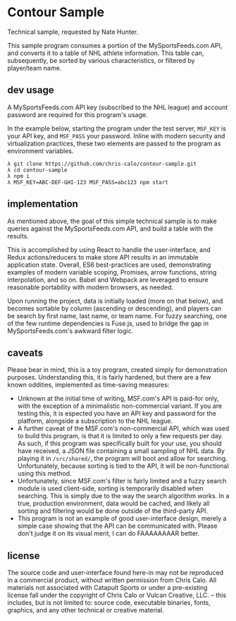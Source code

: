 # Contour Sample

Technical sample, requested by Nate Hunter.

This sample program consumes a portion of the MySportsFeeds.com API, and
converts it to a table of NHL athlete information. This table can,
subsequently, be sorted by various characteristics, or filtered by
player/team name.

## dev usage

A MySportsFeeds.com API key (subscribed to the NHL league) and account
password are required for this program's usage.

In the example below, starting the program under the test server,
`MSF_KEY` is your API key, and `MSF_PASS` your password. Inline with
modern security and virtualization practices, these two elements are
passed to the program as environment variables.

```
λ git clone https://github.com/chris-calo/contour-sample.git
λ cd contour-sample
λ npm i
λ MSF_KEY=ABC-DEF-GHI-123 MSF_PASS=abc123 npm start
```

## implementation

As mentioned above, the goal of this simple technical sample is to
make queries against the MySportsFeeds.com API, and build a table with
the results.

This is accomplished by using React to handle the user-interface, and
Redux actions/reducers to make store API results in an immutable 
application state. Overall, ES6 best-practices are used, demonstrating
examples of modern variable scoping, Promises, arrow functions,
string interpolation, and so on. Babel and Webpack are leveraged to
ensure reasonable portability with modern browsers, as needed.

Upon running the project, data is initially loaded (more on that below),
and becomes sortable by column (ascending or descending), and players
can be search by first name, last name, or team name. For fuzzy searching,
one of the few runtime dependencies is Fuse.js, used to bridge the gap in
MySportsFeeds.com's awkward filter logic.

## caveats

Please bear in mind, this is a toy program, created simply for
demonstration purposes. Understanding this, it is fairly hardened, but
there are a few known oddities, implemented as time-saving measures:

- Unknown at the initial time of writing, MSF.com's API is paid-for only,
  with the exception of a minimalistic non-commercial variant. If you are
  testing this, it is espected you have an API key and password for the
  platform, alongside a subscription to the NHL league.
- A further caveat of the MSF.com's non-commercial API, which was used to
  build this program, is that it is limited to only a few requests per
  day. As such, if this program was specifically built for your use, you
  should have received, a JSON file containing a small sampling of NHL
  data. By playing it in `/src/shared/`, the program will boot and allow
  for searching. Unfortunately, because sorting is tied to the API, it will
  be non-functional using this method.
- Unfortunately, since MSF.com's filter is fairly limited and a fuzzy
  search module is used client-side, sorting is temporarily disabled when
  searching. This is simply due to the way the search algorithm works. In
  a true, production environment, data would be cached, and likely all
  sorting and filtering would be done outside of the third-party API.
- This program is not an example of good user-interface design, merely
  a simple case showing that the API can be communicated with. Please don't
  judge it on its visual merit, I can do FAAAAAAAAR better.

## license

The source code and user-interface found here-in may not be reproduced in
a commercial product, without written permission from Chris Calo. All
materials not associated with Catapult Sports or under a pre-existing
license fall under the copyright of Chris Calo or Vulcan Creative, LLC. –
this includes, but is not limited to: source code, executable binaries,
fonts, graphics, and any other technical or creative material.
